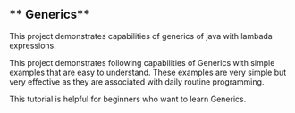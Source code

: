 ##  ** Generics**
This project demonstrates capabilities of generics of java with lambada expressions.

This project demonstrates following capabilities of Generics with simple examples that are easy to understand. These examples are very simple but very effective as they are associated with daily routine programming.

This tutorial is helpful for beginners who want to learn Generics.
